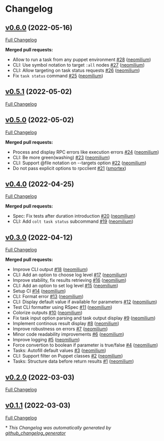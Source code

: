 # Changelog

## [v0.6.0](https://github.com/opus-codium/choria-colt/tree/v0.6.0) (2022-05-16)

[Full Changelog](https://github.com/opus-codium/choria-colt/compare/v0.5.1...v0.6.0)

**Merged pull requests:**

- Allow to run a task from any puppet environment [\#28](https://github.com/opus-codium/choria-colt/pull/28) ([neomilium](https://github.com/neomilium))
- CLI: Use symbol notation to target `:all` nodes [\#27](https://github.com/opus-codium/choria-colt/pull/27) ([neomilium](https://github.com/neomilium))
- CLI: Allow targeting on task status requests [\#26](https://github.com/opus-codium/choria-colt/pull/26) ([neomilium](https://github.com/neomilium))
- Fix `task status` command [\#25](https://github.com/opus-codium/choria-colt/pull/25) ([neomilium](https://github.com/neomilium))

## [v0.5.1](https://github.com/opus-codium/choria-colt/tree/v0.5.1) (2022-05-02)

[Full Changelog](https://github.com/opus-codium/choria-colt/compare/v0.5.0...v0.5.1)

## [v0.5.0](https://github.com/opus-codium/choria-colt/tree/v0.5.0) (2022-05-02)

[Full Changelog](https://github.com/opus-codium/choria-colt/compare/v0.4.0...v0.5.0)

**Merged pull requests:**

- Process and display RPC errors like execution errors [\#24](https://github.com/opus-codium/choria-colt/pull/24) ([neomilium](https://github.com/neomilium))
- CLI: Be more green\(washing\) [\#23](https://github.com/opus-codium/choria-colt/pull/23) ([neomilium](https://github.com/neomilium))
- CLI: Support @file notation on --targets option [\#22](https://github.com/opus-codium/choria-colt/pull/22) ([neomilium](https://github.com/neomilium))
- Do not pass explicit options to rpcclient [\#21](https://github.com/opus-codium/choria-colt/pull/21) ([smortex](https://github.com/smortex))

## [v0.4.0](https://github.com/opus-codium/choria-colt/tree/v0.4.0) (2022-04-25)

[Full Changelog](https://github.com/opus-codium/choria-colt/compare/v0.3.0...v0.4.0)

**Merged pull requests:**

- Spec: Fix tests after duration introduction [\#20](https://github.com/opus-codium/choria-colt/pull/20) ([neomilium](https://github.com/neomilium))
- CLI: Add `colt task status` subcommand [\#19](https://github.com/opus-codium/choria-colt/pull/19) ([neomilium](https://github.com/neomilium))

## [v0.3.0](https://github.com/opus-codium/choria-colt/tree/v0.3.0) (2022-04-12)

[Full Changelog](https://github.com/opus-codium/choria-colt/compare/v0.2.0...v0.3.0)

**Merged pull requests:**

- Improve CLI output [\#18](https://github.com/opus-codium/choria-colt/pull/18) ([neomilium](https://github.com/neomilium))
- CLI: Add an option to choose log level [\#17](https://github.com/opus-codium/choria-colt/pull/17) ([neomilium](https://github.com/neomilium))
- Improve stability, fix results retrieving [\#16](https://github.com/opus-codium/choria-colt/pull/16) ([neomilium](https://github.com/neomilium))
- CLI: Add an option to set log level [\#15](https://github.com/opus-codium/choria-colt/pull/15) ([neomilium](https://github.com/neomilium))
- Setup CI [\#14](https://github.com/opus-codium/choria-colt/pull/14) ([neomilium](https://github.com/neomilium))
- CLI: Format error [\#13](https://github.com/opus-codium/choria-colt/pull/13) ([neomilium](https://github.com/neomilium))
- CLI: Display default value if available for parameters [\#12](https://github.com/opus-codium/choria-colt/pull/12) ([neomilium](https://github.com/neomilium))
- Test CLI formatter using RSpec [\#11](https://github.com/opus-codium/choria-colt/pull/11) ([neomilium](https://github.com/neomilium))
- Colorize outputs [\#10](https://github.com/opus-codium/choria-colt/pull/10) ([neomilium](https://github.com/neomilium))
- Fix task input option parsing and task output display [\#9](https://github.com/opus-codium/choria-colt/pull/9) ([neomilium](https://github.com/neomilium))
- Implement continous result display [\#8](https://github.com/opus-codium/choria-colt/pull/8) ([neomilium](https://github.com/neomilium))
- Improve robustness on errors [\#7](https://github.com/opus-codium/choria-colt/pull/7) ([neomilium](https://github.com/neomilium))
- Minor code readability improvements [\#6](https://github.com/opus-codium/choria-colt/pull/6) ([neomilium](https://github.com/neomilium))
- Improve logging [\#5](https://github.com/opus-codium/choria-colt/pull/5) ([neomilium](https://github.com/neomilium))
- Force convertion to boolean if parameter is true/false [\#4](https://github.com/opus-codium/choria-colt/pull/4) ([neomilium](https://github.com/neomilium))
- Tasks: Autofill default values [\#3](https://github.com/opus-codium/choria-colt/pull/3) ([neomilium](https://github.com/neomilium))
- CLI: Support filter on Puppet classes [\#2](https://github.com/opus-codium/choria-colt/pull/2) ([neomilium](https://github.com/neomilium))
- Tasks: Structure data before return results [\#1](https://github.com/opus-codium/choria-colt/pull/1) ([neomilium](https://github.com/neomilium))

## [v0.2.0](https://github.com/opus-codium/choria-colt/tree/v0.2.0) (2022-03-03)

[Full Changelog](https://github.com/opus-codium/choria-colt/compare/v0.1.1...v0.2.0)

## [v0.1.1](https://github.com/opus-codium/choria-colt/tree/v0.1.1) (2022-03-03)

[Full Changelog](https://github.com/opus-codium/choria-colt/compare/v0.1.0...v0.1.1)



\* *This Changelog was automatically generated by [github_changelog_generator](https://github.com/github-changelog-generator/github-changelog-generator)*
